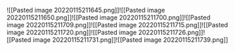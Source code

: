 ![[Pasted image 20220115211645.png]]![[Pasted image 20220115211650.png]]![[Pasted image 20220115211700.png]]![[Pasted image 20220115211709.png]]![[Pasted image 20220115211715.png]]![[Pasted image 20220115211720.png]]![[Pasted image 20220115211726.png]]![[Pasted image 20220115211731.png]]![[Pasted image 20220115211739.png]]